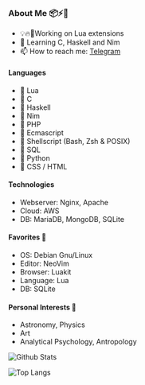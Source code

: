 ### About Me 📦⚡️🔧
- 💡🔥🔎Working on Lua extensions
- 🌱 Learning C, Haskell and Nim
- 📫 How to reach me: [Telegram](https://t.me/arkt8)

#### Languages
- 💚 Lua
- 🌄 C
- 🌱 Haskell
- 💚 Nim
- 💎 PHP
- 💎 Ecmascript
- 💎 Shellscript (Bash, Zsh & POSIX)
- 💎 SQL
- 📎 Python
- 📎 CSS / HTML

#### Technologies
- Webserver: Nginx, Apache
- Cloud: AWS
- DB: MariaDB, MongoDB, SQLite

#### Favorites 💚
- OS: Debian Gnu/Linux
- Editor: NeoVim
- Browser: Luakit
- Language: Lua
- DB: SQLite

#### Personal Interests 🔭
- Astronomy, Physics
- Art
- Analytical Psychology, Antropology

![Github Stats](https://github-readme-stats.vercel.app/api?username=arkt8&show_icons=true&theme=nord)

![Top Langs](https://github-readme-stats.vercel.app/api/top-langs/?username=arkt8&theme=nord&show_icons=true&langs_count=10&layout=compact)
